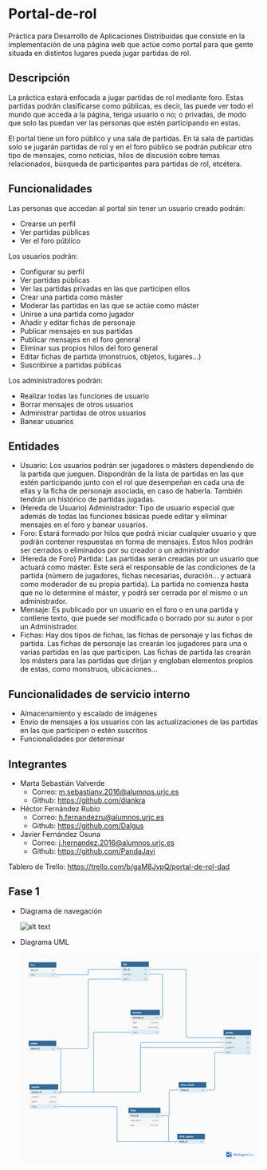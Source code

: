# Portal-de-rol
Práctica para Desarrollo de Aplicaciones Distribuidas que consiste en la implementación de una página web que actúe como portal para que gente situada en distintos lugares pueda jugar partidas de rol.

## Descripción
La práctica estará enfocada a jugar partidas de rol mediante foro. Estas partidas podrán clasificarse como públicas, es decir, las puede ver todo el mundo que acceda a la página, tenga usuario o no; o privadas, de modo que solo las puedan ver las personas que estén participando en estas. 

El portal tiene un foro público y una sala de partidas. En la sala de partidas solo se jugarán partidas de rol y en el foro público se podrán publicar otro tipo de mensajes, como noticias, hilos de discusión sobre temas relacionados, búsqueda de participantes para partidas de rol, etcétera. 

## Funcionalidades
Las personas que accedan al portal sin tener un usuario creado podrán:
  - Crearse un perfil
  - Ver partidas públicas
  - Ver el foro público
  
Los usuarios podrán:
  - Configurar su perfil
  - Ver partidas públicas 
  - Ver las partidas privadas en las que participen ellos
  - Crear una partida como máster
  - Moderar las partidas en las que se actúe como máster
  - Unirse a una partida como jugador
  - Añadir y editar fichas de personaje
  - Publicar mensajes en sus partidas
  - Publicar mensajes en el foro general
  - Eliminar sus propios hilos del foro general
  - Editar fichas de partida (monstruos, objetos, lugares...)
  - Suscribirse a partidas públicas
  
Los administradores podrán:
  - Realizar todas las funciones de usuario
  - Borrar mensajes de otros usuarios
  - Administrar partidas de otros usuarios
  - Banear usuarios

  
## Entidades
  - Usuario: Los usuarios podrán ser jugadores o másters dependiendo de la partida que jueguen. Dispondrán de la lista de partidas en las que estén participando junto con el rol que desempeñan en cada una de ellas y la ficha de personaje asociada, en caso de haberla. También tendrán un histórico de partidas jugadas.
  - (Hereda de Usuario) Administrador: Tipo de usuario especial que además de todas las funciones básicas puede editar y eliminar mensajes en el foro y banear usuarios.
  - Foro: Estará formado por hilos que podrá iniciar cualquier usuario y que podrán contener respuestas en forma de mensajes. Estos hilos podrán ser cerrados o eliminados por su creador o un administrador
  - (Hereda de Foro) Partida: Las partidas serán creadas por un usuario que actuará como máster. Este será el responsable de las condiciones de la partida (número de jugadores, fichas necesarias, duración... y actuará como moderador de su propia partida). La partida no comienza hasta que no lo determine el máster, y podrá ser cerrada por el mismo o un administrador. 
  - Mensaje: Es publicado por un usuario en el foro o en una partida y contiene texto, que puede ser modificado o borrado por su autor o por un Administrador.
  - Fichas: Hay dos tipos de fichas, las fichas de personaje y las fichas de partida. Las fichas de personaje las crearán los jugadores para una o varias partidas en las que participen. Las fichas de partida las crearán los másters para las partidas que dirijan y engloban elementos propios de estas, como monstruos, ubicaciones...
  
## Funcionalidades de servicio interno
  - Almacenamiento y escalado de imágenes
  - Envío de mensajes a los usuarios con las actualizaciones de las partidas en las que participen o estén suscritos
  - Funcionalidades por determinar 
  
## Integrantes
  - Marta Sebastián Valverde
      - Correo: m.sebastianv.2016@alumnos.urjc.es
      - Github: https://github.com/diankra
  - Héctor Fernández Rubio
      - Correo: h.fernandezru@alumnos.urjc.es
      - Github: https://github.com/Dalgus
  - Javier Fernández Osuna
      - Correo: j.hernandez.2016@alumnos.urjc.es
      - Github: https://github.com/PandaJavi

Tablero de Trello: https://trello.com/b/gaM8JvpQ/portal-de-rol-dad


## Fase 1


  - Diagrama de navegación
  
  
    ![alt text](https://raw.githubusercontent.com/diankra/Portal-de-rol/master/Diagrama%20de%20navegaci%C3%B3n.jpg)


  - Diagrama UML
  
    ![alt text](https://raw.githubusercontent.com/diankra/Portal-de-rol/master/Modelo%20de%20datos%20inicial/dad_uml_fase1.png)
  
    


